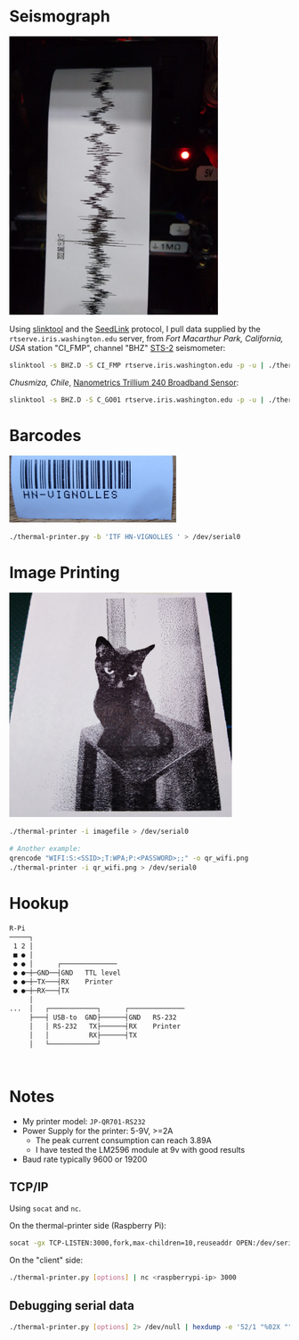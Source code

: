 # Seismograph
<img src="https://raw.githubusercontent.com/HN-Vignolles/thermal-printer/master/seismograph.jpg" alt="thermal-printer printing like a seismograph" height="500"/>


Using [slinktool](https://github.com/iris-edu/slinktool) and the [SeedLink](http://ds.iris.edu/ds/nodes/dmc/services/seedlink/) protocol, I pull data supplied by the `rtserve.iris.washington.edu` server, from _Fort Macarthur Park, California, USA_ station "CI_FMP", channel "BHZ" [STS-2](https://streckeisen.swiss/en/products/sts-2/) seismometer:
```bash
slinktool -s BHZ.D -S CI_FMP rtserve.iris.washington.edu -p -u | ./thermal-printer.py -p '-2000 3000' > /dev/serial0
```
_Chusmiza, Chile_, [Nanometrics Trillium 240 Broadband Sensor](https://www.passcal.nmt.edu/content/instrumentation/sensors/broadband-sensors/t240-bb-sensor):
```bash
slinktool -s BHZ.D -S C_GO01 rtserve.iris.washington.edu -p -u | ./thermal-printer.py -p '-1000 1000' > /dev/serial0
```



# Barcodes
<img src="barcode.jpg" alt="barcode example" width="300"/>

```bash
./thermal-printer.py -b 'ITF HN-VIGNOLLES ' > /dev/serial0
```

# Image Printing
<img src="print.jpg" alt="image printing example" width="400"/>

```bash
./thermal-printer -i imagefile > /dev/serial0
```
```bash
# Another example:
qrencode "WIFI:S:<SSID>;T:WPA;P:<PASSWORD>;;" -o qr_wifi.png
./thermal-printer -i qr_wifi.png > /dev/serial0
```

# Hookup
```
R-Pi
─────┐
 1 2 │
 ■ ● │
 ● ● │      ┌──────────────
 ● ●─┼─GND──┤GND   TTL level
 ● ●─┼─TX───┤RX    Printer
 ● ●─┼─RX───┤TX 
     │
...  │   ┌────────────┐      ┌──────────────
     ├───┤ USB-to  GND├──────┤GND   RS-232
     │   │ RS-232   TX├──────┤RX    Printer
     │   │          RX├──────┤TX
     │   └────────────┘
```
<br>


# Notes
- My printer model: `JP-QR701-RS232`
- Power Supply for the printer: 5-9V, >=2A
  - The peak current consumption can reach 3.89A
  - I have tested the LM2596 module at 9v with good results
- Baud rate typically 9600 or 19200

## TCP/IP
Using `socat` and `nc`.

On the thermal-printer side (Raspberry Pi):
```bash
socat -gx TCP-LISTEN:3000,fork,max-children=10,reuseaddr OPEN:/dev/serial0
```
On the "client" side:
```bash
./thermal-printer.py [options] | nc <raspberrypi-ip> 3000
```

## Debugging serial data
```bash
./thermal-printer.py [options] 2> /dev/null | hexdump -e '52/1 "%02X "" "' -e '8/1 "%_p""\n"'
```